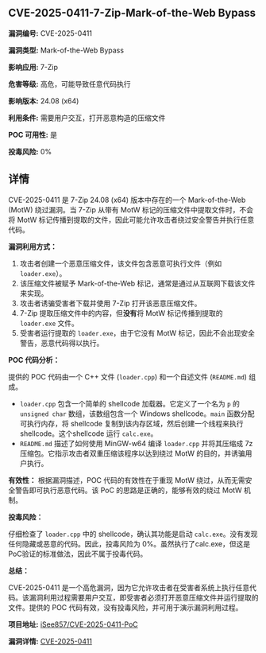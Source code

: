 ## CVE-2025-0411-7-Zip-Mark-of-the-Web Bypass

**漏洞编号:** CVE-2025-0411

**漏洞类型:** Mark-of-the-Web Bypass

**影响应用:** 7-Zip

**危害等级:** 高危，可能导致任意代码执行

**影响版本:** 24.08 (x64)

**利用条件:** 需要用户交互，打开恶意构造的压缩文件

**POC 可用性:** 是

**投毒风险:** 0%

## 详情

CVE-2025-0411 是 7-Zip 24.08 (x64) 版本中存在的一个 Mark-of-the-Web (MotW) 绕过漏洞。当 7-Zip 从带有 MotW 标记的压缩文件中提取文件时，不会将 MotW 标记传播到提取的文件，因此可能允许攻击者绕过安全警告并执行任意代码。

**漏洞利用方式：**

1.  攻击者创建一个恶意压缩文件，该文件包含恶意可执行文件（例如 `loader.exe`）。
2.  该压缩文件被赋予 Mark-of-the-Web 标记，通常是通过从互联网下载该文件来实现。
3.  攻击者诱骗受害者下载并使用 7-Zip 打开该恶意压缩文件。
4.  7-Zip 提取压缩文件中的内容，但**没有**将 MotW 标记传播到提取的 `loader.exe` 文件。
5.  受害者运行提取的 `loader.exe`，由于它没有 MotW 标记，因此不会出现安全警告，恶意代码得以执行。

**POC 代码分析：**

提供的 POC 代码由一个 C++ 文件 (`loader.cpp`) 和一个自述文件 (`README.md`) 组成。

*   `loader.cpp` 包含一个简单的 shellcode 加载器。它定义了一个名为 `p` 的 `unsigned char` 数组，该数组包含一个 Windows shellcode。`main` 函数分配可执行内存，将 shellcode 复制到该内存区域，然后创建一个线程来执行 shellcode。这个shellcode 运行 `calc.exe`。
*   `README.md` 描述了如何使用 MinGW-w64 编译 `loader.cpp` 并将其压缩成 7z 压缩包。它指示攻击者双重压缩该程序以达到绕过 MotW 的目的，并诱骗用户执行。

**有效性：** 根据漏洞描述，POC 代码的有效性在于重现 MotW 绕过，从而无需安全警告即可执行恶意代码。该 PoC 的思路是正确的，能够有效的绕过 MotW 机制。

**投毒风险：**

仔细检查了 `loader.cpp` 中的 shellcode，确认其功能是启动 `calc.exe`。没有发现任何隐藏或恶意的代码。因此，投毒风险为 0%。虽然执行了calc.exe，但这是PoC验证的标准做法，因此不属于投毒代码。

**总结：**

CVE-2025-0411 是一个高危漏洞，因为它允许攻击者在受害者系统上执行任意代码。该漏洞利用过程需要用户交互，即受害者必须打开恶意压缩文件并运行提取的文件。提供的 POC 代码有效，没有投毒风险，并可用于演示漏洞利用过程。

**项目地址:** [iSee857/CVE-2025-0411-PoC](https://github.com/iSee857/CVE-2025-0411-PoC)

**漏洞详情:** [CVE-2025-0411](https://nvd.nist.gov/vuln/detail/CVE-2025-0411)